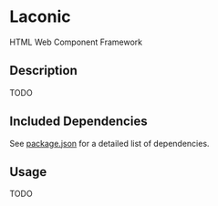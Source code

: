 # Laconic

HTML Web Component Framework

## Description

TODO

## Included Dependencies

See [package.json](package.json) for a detailed list of dependencies.

## Usage

TODO
